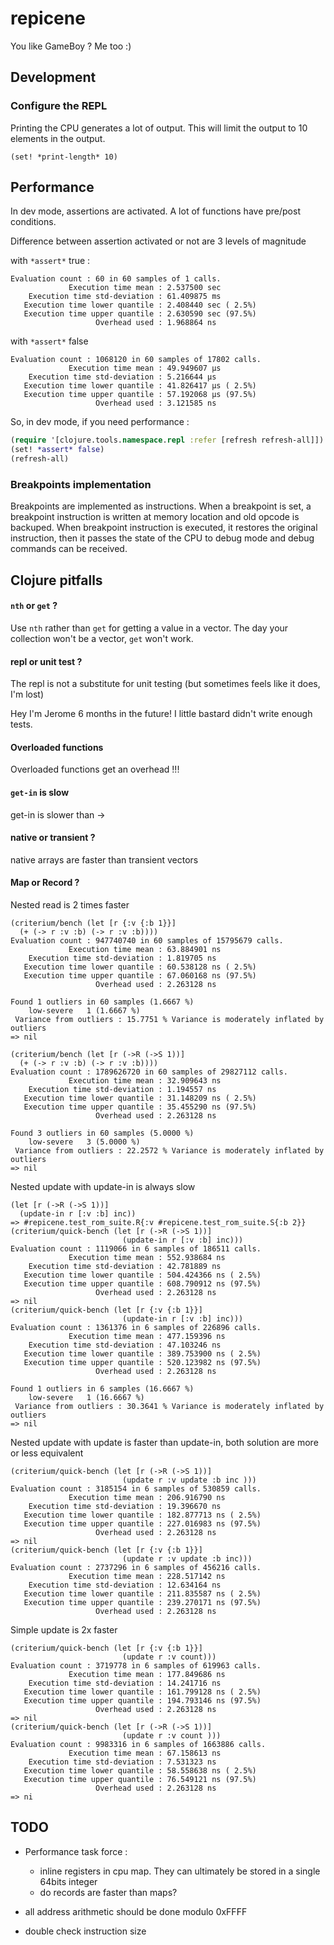 # repicene

You like GameBoy ? Me too :)

## Development

### Configure the REPL

Printing the CPU generates a lot of output. This will limit the output to 10 elements in the output. 

    (set! *print-length* 10)

## Performance

In dev mode, assertions are activated. A lot 
of functions have pre/post conditions.

Difference between assertion activated or not 
are 3 levels of magnitude 

with `*assert*` true :

    Evaluation count : 60 in 60 samples of 1 calls.
                 Execution time mean : 2.537500 sec
        Execution time std-deviation : 61.409875 ms
       Execution time lower quantile : 2.408440 sec ( 2.5%)
       Execution time upper quantile : 2.630590 sec (97.5%)
                       Overhead used : 1.968864 ns

with `*assert*` false 

    Evaluation count : 1068120 in 60 samples of 17802 calls.
                 Execution time mean : 49.949607 µs
        Execution time std-deviation : 5.216644 µs
       Execution time lower quantile : 41.826417 µs ( 2.5%)
       Execution time upper quantile : 57.192068 µs (97.5%)
                       Overhead used : 3.121585 ns
                   
So, in dev mode, if you need performance :

```clojure
(require '[clojure.tools.namespace.repl :refer [refresh refresh-all]])
(set! *assert* false)
(refresh-all)
```

### Breakpoints implementation

Breakpoints are implemented as instructions. When a breakpoint
 is set, a breakpoint instruction is written at memory location
  and old opcode is backuped. 
When breakpoint instruction is executed, 
it restores the original instruction, then
it passes the state of the CPU
to debug mode and debug commands can be received.


## Clojure pitfalls

#### `nth` or `get` ?
Use `nth` rather than `get` for getting a value in a vector. The day your collection won't be a vector, `get` won't work.

#### repl or unit test ?
The repl is not a substitute for unit testing (but sometimes feels like it does, I'm lost)

Hey I'm Jerome 6 months in the future! I little bastard didn't write enough tests.

#### Overloaded functions 
Overloaded functions get an overhead !!!

#### `get-in` is slow
get-in is slower than ->

#### native or transient ?
native arrays are faster than transient vectors

#### Map or Record ?

Nested read is 2 times faster
```
(criterium/bench (let [r {:v {:b 1}}]
  (+ (-> r :v :b) (-> r :v :b))))
Evaluation count : 947740740 in 60 samples of 15795679 calls.
             Execution time mean : 63.884901 ns
    Execution time std-deviation : 1.819705 ns
   Execution time lower quantile : 60.538128 ns ( 2.5%)
   Execution time upper quantile : 67.060168 ns (97.5%)
                   Overhead used : 2.263128 ns

Found 1 outliers in 60 samples (1.6667 %)
	low-severe	 1 (1.6667 %)
 Variance from outliers : 15.7751 % Variance is moderately inflated by outliers
=> nil
```

```
(criterium/bench (let [r (->R (->S 1))]
  (+ (-> r :v :b) (-> r :v :b))))
Evaluation count : 1789626720 in 60 samples of 29827112 calls.
             Execution time mean : 32.909643 ns
    Execution time std-deviation : 1.194557 ns
   Execution time lower quantile : 31.148209 ns ( 2.5%)
   Execution time upper quantile : 35.455290 ns (97.5%)
                   Overhead used : 2.263128 ns

Found 3 outliers in 60 samples (5.0000 %)
	low-severe	 3 (5.0000 %)
 Variance from outliers : 22.2572 % Variance is moderately inflated by outliers
=> nil
```

Nested update with update-in is always slow

```
(let [r (->R (->S 1))]
  (update-in r [:v :b] inc))
=> #repicene.test_rom_suite.R{:v #repicene.test_rom_suite.S{:b 2}}
(criterium/quick-bench (let [r (->R (->S 1))]
                         (update-in r [:v :b] inc)))
Evaluation count : 1119066 in 6 samples of 186511 calls.
             Execution time mean : 552.938684 ns
    Execution time std-deviation : 42.781889 ns
   Execution time lower quantile : 504.424366 ns ( 2.5%)
   Execution time upper quantile : 608.790912 ns (97.5%)
                   Overhead used : 2.263128 ns
=> nil
(criterium/quick-bench (let [r {:v {:b 1}}]
                         (update-in r [:v :b] inc)))
Evaluation count : 1361376 in 6 samples of 226896 calls.
             Execution time mean : 477.159396 ns
    Execution time std-deviation : 47.103246 ns
   Execution time lower quantile : 389.753900 ns ( 2.5%)
   Execution time upper quantile : 520.123982 ns (97.5%)
                   Overhead used : 2.263128 ns

Found 1 outliers in 6 samples (16.6667 %)
	low-severe	 1 (16.6667 %)
 Variance from outliers : 30.3641 % Variance is moderately inflated by outliers
=> nil
```

Nested update with update is faster than update-in, both solution are 
more or less equivalent

```
(criterium/quick-bench (let [r (->R (->S 1))]
                         (update r :v update :b inc )))
Evaluation count : 3185154 in 6 samples of 530859 calls.
             Execution time mean : 206.916790 ns
    Execution time std-deviation : 19.396670 ns
   Execution time lower quantile : 182.877713 ns ( 2.5%)
   Execution time upper quantile : 227.016983 ns (97.5%)
                   Overhead used : 2.263128 ns
=> nil
(criterium/quick-bench (let [r {:v {:b 1}}]
                         (update r :v update :b inc)))
Evaluation count : 2737296 in 6 samples of 456216 calls.
             Execution time mean : 228.517142 ns
    Execution time std-deviation : 12.634164 ns
   Execution time lower quantile : 211.835587 ns ( 2.5%)
   Execution time upper quantile : 239.270171 ns (97.5%)
                   Overhead used : 2.263128 ns
```

Simple update is 2x faster

```
(criterium/quick-bench (let [r {:v {:b 1}}]
                         (update r :v count)))
Evaluation count : 3719778 in 6 samples of 619963 calls.
             Execution time mean : 177.849686 ns
    Execution time std-deviation : 14.241716 ns
   Execution time lower quantile : 161.799128 ns ( 2.5%)
   Execution time upper quantile : 194.793146 ns (97.5%)
                   Overhead used : 2.263128 ns
=> nil
(criterium/quick-bench (let [r (->R (->S 1))]
                         (update r :v count )))
Evaluation count : 9983316 in 6 samples of 1663886 calls.
             Execution time mean : 67.158613 ns
    Execution time std-deviation : 7.531323 ns
   Execution time lower quantile : 58.558638 ns ( 2.5%)
   Execution time upper quantile : 76.549121 ns (97.5%)
                   Overhead used : 2.263128 ns
=> ni
```






## TODO 

- Performance task force :
    - inline registers in cpu map.
      They can ultimately be stored in a single 64bits integer
    - do records are faster than maps?
        

- all address arithmetic should be done modulo 0xFFFF
- double check instruction size



